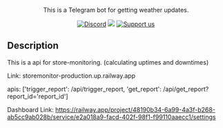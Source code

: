 <p align="center">This is a Telegram bot for getting weather updates.</p>
    <p align="center">
    <a href="https://discord.com/users/708383552370245671" target="_blank"><img src="https://img.shields.io/badge/discord-online-brightgreen.svg" alt="Discord"/></a>
    <a href="https://paypal.me/krakq" target="_blank"><img src="https://img.shields.io/badge/Donate-Paypal-blue"/></a>
    <a href="https://www.patreon.com/krak2q"  target="_blank"><img src="https://img.shields.io/badge/Support_me-Patreon-ff3f59.svg" alt="Support us"></a>
    </p>
</p>

## Description

This is a api for store-monitoring. (calculating uptimes and downtimes)

Link: storemonitor-production.up.railway.app

apis: ['trigger_report': /api/trigger_report, 'get_report': /api/get_report?report_id='report_id']

Dashboard Link: https://railway.app/project/48190b34-6a99-4a3f-b268-ab5cc9ab028b/service/e2a018a9-facd-402f-98f1-f99110aaecc1/settings
